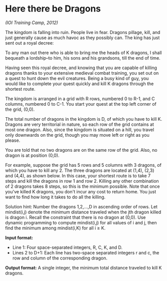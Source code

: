 # Here there be Dragons
*(IOI Training Camp, 2012)*

The kingdom is falling into ruin. People live in fear. Dragons pillage, kill, and just generally cause as much havoc as they possibly can. The king has just sent out a royal decree:

To any man out there who is able to bring me the heads of K dragons, I shall bequeath a lordship–to him, his sons and his grandsons, till the end of time.

Having seen this royal decree, and knowing that you are capable of killing dragons thanks to your extensive medieval combat training, you set out on a quest to hunt down the evil creatures. Being a busy kind of guy, you would like to complete your quest quickly and kill K dragons through the shortest route.

The kingdom is arranged in a grid with R rows, numbered 0 to R-1, and C columns, numbered 0 to C-1. You start your quest at the top left corner of the grid, (0,0).

The total number of dragons in the kingdom is D, of which you have to kill K. Dragons are very territorial in nature, so each row of the grid contains at most one dragon. Also, since the kingdom is situated on a hill, you travel only downwards on the grid, though you may move left or right as you please.

You are told that no two dragons are on the same row of the grid. Also, no dragon is at position (0,0).

For example, suppose the grid has 5 rows and 5 columns with 3 dragons, of which you have to kill any 2. The three dragons are located at (1,4), (2,3) and (4,4), as shown below. In this case, your shortest route is to take 7 steps and kill the dragons in row 1 and row 2. Killing any other combination of 2 dragons takes 8 steps, so this is the minimum possible. Note that once you've killed K dragons, you don't incur any cost to return home. You just want to find how long it takes to do all the killing.

Solution hint:
Number the dragons 1,2,…,D in ascending order of rows. Let mindist(i,j) denote the minimum distance traveled when the jth dragon killed is dragon i. Recall the constraint that there is no dragon at (0,0). Use dynamic programming to compute mindist(i,j) for all values of i and j, then find the minimum among mindist(i,K) for all i ≥ K.

**Input format:**
- Line 1: Four space-separated integers, R, C, K, and D.
- Lines 2 to D+1: Each line has two-space separated integers r and c, the row and column of the corresponding dragon.

**Output format:**
A single integer, the minimum total distance traveled to kill K dragons.
